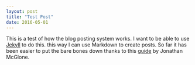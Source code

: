 ```yaml
---
layout: post
title: "Test Post"
date: 2016-05-01
---
```


This is a test of how the blog posting system works. 
I want to be able to use [Jekyll](http://jekyllrb.com) to do this. 
this way I can use Markdown to create posts. So far it has been easier to put
the bare bones down thanks to this [guide](http://jmcglone.com/guides/github-pages/)
by Jonathan McGlone.
